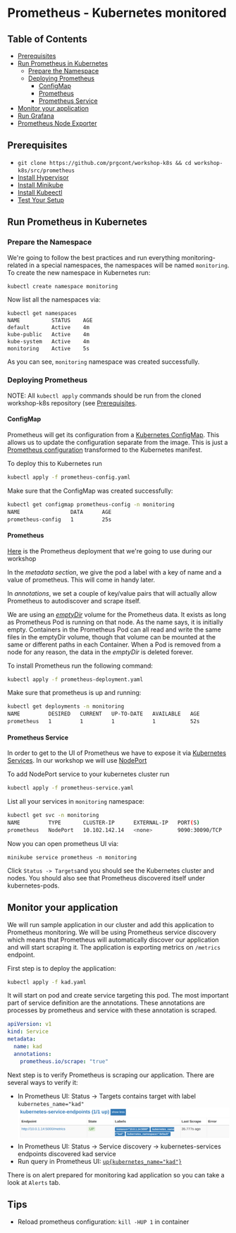 # Prometheus - Kubernetes monitored

## Table of Contents
- [Prerequisites](#Prerequisites)
- [Run Prometheus in Kubernetes](#run-prometheus-in-kubernetes)
  - [Prepare the Namespace](#prepare-the-namespace)
  - [Deploying Prometheus](deploying-prometheus)
    - [ConfigMap](#configmap)
    - [Prometheus](#prometheus)
    - [Prometheus Service](#prometheus-service)
- [Monitor your application](#monitor-your-application)
- [Run Grafana]()
- [Prometheus Node Exporter]()

## Prerequisites
- `git clone https://github.com/prgcont/workshop-k8s && cd workshop-k8s/src/prometheus`
- [Install Hypervisor](https://github.com/prgcont/workshop-k8s/tree/master/lesson-1#install-hypervisor)
- [Install Minikube](https://github.com/prgcont/workshop-k8s/tree/master/lesson-1#install-minikube)
- [Install Kubeectl](https://github.com/prgcont/workshop-k8s/tree/master/lesson-1#install-minikube)
- [Test Your Setup](https://github.com/prgcont/workshop-k8s/tree/master/lesson-1#run-minikube)

## Run Prometheus in Kubernetes

### Prepare the Namespace
We're going to follow the best practices and run everything monitoring-related in a special namespaces, the namespaces will be named `monitoring`. To create the new namespace in Kubernetes run:

```bash
kubectl create namespace monitoring
```

Now list all the namespaces via:
```
kubectl get namespaces
NAME          STATUS    AGE
default       Active    4m
kube-public   Active    4m
kube-system   Active    4m
monitoring    Active    5s
```
As you can see, `monitoring` namespace was created successfully.

### Deploying Prometheus

NOTE: All `kubectl apply` commands should be run from the cloned workshop-k8s
repository (see [Prerequisites]([Prerequisites](#Prerequisites)).

#### ConfigMap
Prometheus will get its configuration from a [Kubernetes ConfigMap](https://kubernetes.io/docs/tasks/configure-pod-container/configure-pod-configmap/).
This allows us to update the configuration separate from the image.
This is just a [Prometheus configuration](https://github.com/prometheus/prometheus/blob/master/documentation/examples/prometheus-kubernetes.yml)
transformed to the Kubernetes manifest.

To deploy this to Kubernetes run
```bash
kubectl apply -f prometheus-config.yaml
```

Make sure that the ConfigMap was created successfully:
```bash
kubectl get configmap prometheus-config -n monitoring
NAME                DATA      AGE
prometheus-config   1         25s
```

#### Prometheus

[Here](https://github.com/prgcont/workshop-k8s/blob/master/src/prometheus/prometheus-deployment.yaml)
is the Prometheus deployment that we're going to use during our workshop

In the *metadata section*, we give the pod a label with a key of name and a value of prometheus.
This will come in handy later.

In *annotations*, we set a couple of key/value pairs that will actually allow Prometheus
to autodiscover and scrape itself.

We are using an [*emptyDir*](https://kubernetes.io/docs/concepts/storage/volumes/#emptydir)
volume for the Prometheus data. It exists as long as Prometheus Pod is running on that node.
As the name says, it is initially empty.
Containers in the Prometheus Pod can all read and write the same files in the emptyDir volume,
though that volume can be mounted at the same or different paths in each Container.
When a Pod is removed from a node for any reason, the data in the *emptyDir* is deleted forever.

To install Prometheus run the following command:

```bash
kubectl apply -f prometheus-deployment.yaml
```

Make sure that prometheus is up and running:
```bash
kubectl get deployments -n monitoring
NAME         DESIRED   CURRENT   UP-TO-DATE   AVAILABLE   AGE
prometheus   1         1         1            1           52s
```

#### Prometheus Service
In order to get to the UI of Prometheus we have to expose it via [Kubernetes Services](https://kubernetes.io/docs/concepts/services-networking/service/). In our
workshop we will use [NodePort](https://kubernetes.io/docs/concepts/services-networking/service/#nodeport)

To add NodePort service to your kubernetes cluster run
```bash
kubectl apply -f prometheus-service.yaml
```
List all your services in `monitoring` namespace:
```bash
kubectl get svc -n monitoring
NAME         TYPE       CLUSTER-IP      EXTERNAL-IP   PORT(S)          AGE
prometheus   NodePort   10.102.142.14   <none>        9090:30090/TCP   9s
```

Now you can open prometheus UI via:
```
minikube service prometheus -n monitoring
```

Click `Status -> Targets`and you should see the Kubernetes cluster and nodes. You should also see that Prometheus discovered itself under kubernetes-pods.

## Monitor your application

We will run sample application in our cluster and add this application to Prometheus monitoring. We will be using Prometheus service discovery which means that Prometheus will automatically discover our application and will start scraping it. The application is exporting metrics on `/metrics` endpoint.

First step is to deploy the application:
```bash
kubectl apply -f kad.yaml
```

It will start on pod and create service targeting this pod. The most important part of service definition are the annotations. These annotations are processes by prometheus and service with these annotation is scraped.

```yaml
apiVersion: v1
kind: Service
metadata:
  name: kad
  annotations:
    prometheus.io/scrape: "true"
```

Next step is to verify Prometheus is scraping our application. There are several ways to verify it:
* In Prometheus UI: Status -> Targets contains target with label `kubernetes_name="kad"`
  ![Kad target](./images/kad-endpoints.png)
* In Prometheus UI: Status -> Service discovery -> kubernetes-services endpoints discovered kad service
* Run query in Prometheus UI: [`up{kubernetes_name="kad"}`](http://localhost:9090/graph?g0.range_input=1h&g0.expr=up%7Bkubernetes_name%3D%22kad%22%7D&g0.tab=1)

There is on alert prepared for monitoring kad application so you can take a look at `Alerts` tab.

## Tips

* Reload prometheus configuration: `kill -HUP 1` in container
